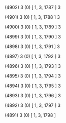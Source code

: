 (4902) 3 (0) [ 1, 3, 1787 ] 3 


(4901) 3 (0) [ 1, 3, 1788 ] 3 


(4900) 3 (0) [ 1, 3, 1789 ] 3 


(4899) 3 (0) [ 1, 3, 1790 ] 3 


(4898) 3 (0) [ 1, 3, 1791 ] 3 


(4897) 3 (0) [ 1, 3, 1792 ] 3 


(4896) 3 (0) [ 1, 3, 1793 ] 3 


(4895) 3 (0) [ 1, 3, 1794 ] 3 


(4894) 3 (0) [ 1, 3, 1795 ] 3 


(4893) 3 (0) [ 1, 3, 1796 ] 3 


(4892) 3 (0) [ 1, 3, 1797 ] 3 


(4891) 3 (0) [ 1, 3, 1798 ]  

